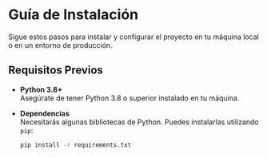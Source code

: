 # Guía de Instalación

Sigue estos pasos para instalar y configurar el proyecto en tu máquina local o en un entorno de producción.

## Requisitos Previos

- **Python 3.8+**  
  Asegúrate de tener Python 3.8 o superior instalado en tu máquina.
  
- **Dependencias**  
  Necesitarás algunas bibliotecas de Python. Puedes instalarlas utilizando `pip`:

  ```bash
  pip install -r requirements.txt
